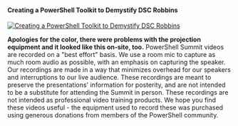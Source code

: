 ﻿#### Creating a PowerShell Toolkit to Demystify DSC   Robbins

[![Creating a PowerShell Toolkit to Demystify DSC   Robbins](https://i3.ytimg.com/vi/fOov9gkqFHs/hqdefault.jpg "Creating a PowerShell Toolkit to Demystify DSC   Robbins")](https://www.youtube.com/watch?v=fOov9gkqFHs)

**Apologies for the color, there were problems with the projection equipment and it looked like this on-site, too.** PowerShell Summit videos are recorded on a "best effort" basis. We use a room mic to capture as much room audio as possible, with an emphasis on capturing the speaker. Our recordings are made in a way that minimizes overhead for our speakers and interruptions to our live audience. These recordings are meant to preserve the presentations' information for posterity, and are not intended to be a substitute for attending the Summit in person. These recordings are not intended as professional video training products. We hope you find these videos useful - the equipment used to record these was purchased using generous donations from members of the PowerShell community.


